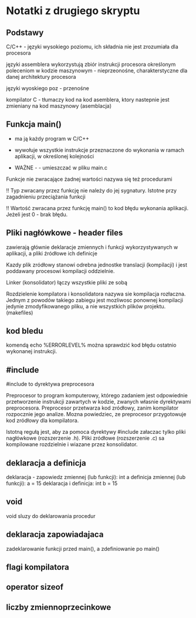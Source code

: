 # Notatki z drugiego skryptu 

## Podstawy
C/C++ - języki wysokiego poziomu, ich składnia nie jest zrozumiała dla procesora

języki assemblera wykorzystują zbiór instrukcji procesora określonym poleceniom w kodzie maszynowym - nieprzeonośne, charakterstyczne dla danej architektury procesora

języki wyoskiego poz - przenośne

kompilator C - tłumaczy kod na kod asemblera, ktory nastepnie jest zmieniany na kod maszynowy (asemblacja)

## Funkcja main()

- ma ją każdy program w C/C++

- wywołuje wszystkie instrukcje przeznaczone do wykonania w ramach aplikacji, w określonej kolejności

- WAŻNE - - umieszczać w pliku main.c

Funkcje nie zwracające żadnej wartości nazywa się też procedurami

!! Typ zwracany przez funkcję nie należy do jej sygnatury. Istotne przy zagadnieniu przeciążania funkcji

!! Wartość zwracana przez funkcję main() to kod błędu wykonania aplikacji. Jeżeli jest 0 - brak błędu.

## Pliki nagłówkowe - header files

zawierają głównie deklaracje zmiennych i funkcji wykorzystywanych w aplikacji, a pliki źródłowe ich definicje

Kazdy plik zródłowy stanowi odrebna jednostke translacji (kompilacji) i jest poddawany procesowi kompilacji oddzielnie. 

Linker (konsolidator) łączy wszystkie pliki ze sobą

Rozdzielenie kompilatora i konsolidatora nazywa sie kompilacja rozłaczna. Jednym z powodów takiego zabiegu jest mozliwosc ponownej kompilacji jedynie zmodyfikowanego pliku, a nie wszystkich plików projektu. (makefiles)

## kod bledu

komendą echo %ERRORLEVEL% można sprawdzić kod błędu ostatnio wykonanej instrukcji.

## #include

#include to dyrektywa preprocesora

Preprocesor to program komputerowy, którego zadaniem jest odpowiednie przetworzenie instrukcji zawartych w kodzie, zwanych własnie dyrektywami preprocesora. Preprocesor przetwarza kod zródłowy, zanim kompilator rozpocznie jego analize. 
Mozna powiedziec, ze preprocesor przygotowuje kod zródłowy dla
kompilatora.

Istotną regułą jest, aby za pomoca dyrektywy #include załaczac tylko pliki nagłówkowe (rozszerzenie .h). Pliki zródłowe (rozszerzenie .c) sa kompilowane rozdzielnie i wiazane przez konsolidator.

## deklaracja a definicja

deklaracja - zapowiedz zmiennej (lub funkcji): int a
definicja zmiennej (lub funkcji): a = 15
deklaracja i definicja: int b = 15

## void 

void sluzy do deklarowania procedur

## deklaracja zapowiadajaca 

zadeklarowanie funkcji przed main(), a zdefiniowanie po main()


## flagi kompilatora

## operator sizeof

## liczby zmiennoprzecinkowe